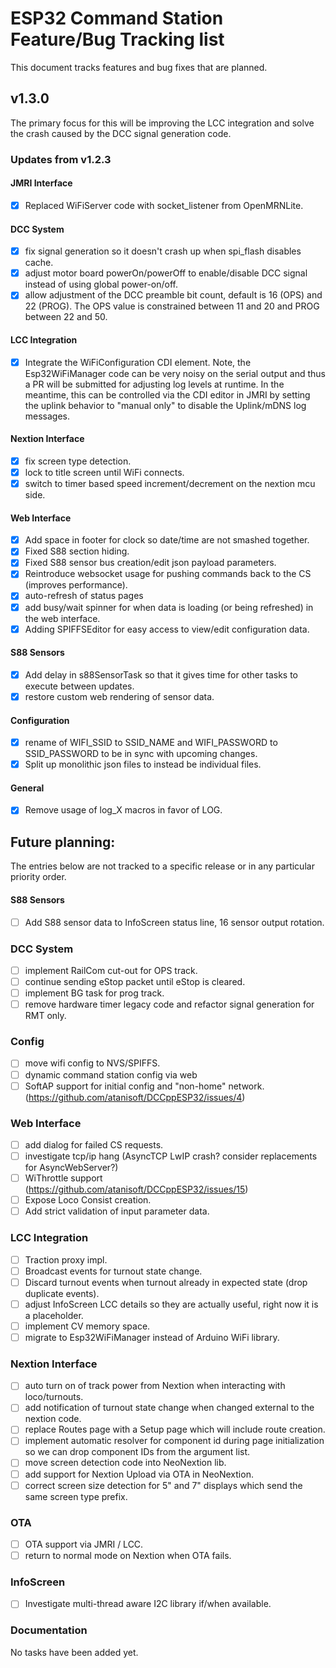 # ESP32 Command Station Feature/Bug Tracking list
This document tracks features and bug fixes that are planned.

## v1.3.0
The primary focus for this will be improving the LCC integration and solve the crash caused by the DCC signal generation code.

### Updates from v1.2.3

#### JMRI Interface

- [x] Replaced WiFiServer code with socket_listener from OpenMRNLite.

#### DCC System

- [x] fix signal generation so it doesn't crash up when spi_flash disables cache.
- [x] adjust motor board powerOn/powerOff to enable/disable DCC signal instead of using global power-on/off.
- [x] allow adjustment of the DCC preamble bit count, default is 16 (OPS) and 22 (PROG). The OPS value is constrained between 11 and 20 and PROG between 22 and 50.

#### LCC Integration

- [x] Integrate the WiFiConfiguration CDI element. Note, the Esp32WiFiManager code can be very noisy on the serial output and thus a PR will be submitted for adjusting log levels at runtime. In the meantime, this can be controlled via the CDI editor in JMRI by setting the uplink behavior to "manual only" to disable the Uplink/mDNS log messages.

#### Nextion Interface

- [x] fix screen type detection.
- [x] lock to title screen until WiFi connects.
- [x] switch to timer based speed increment/decrement on the nextion mcu side.

#### Web Interface

- [x] Add space in footer for clock so date/time are not smashed together.
- [x] Fixed S88 section hiding.
- [x] Fixed S88 sensor bus creation/edit json payload parameters.
- [x] Reintroduce websocket usage for pushing commands back to the CS (improves performance).
- [x] auto-refresh of status pages
- [x] add busy/wait spinner for when data is loading (or being refreshed) in the web interface.
- [x] Adding SPIFFSEditor for easy access to view/edit configuration data.

#### S88 Sensors

- [x] Add delay in s88SensorTask so that it gives time for other tasks to execute between updates.
- [x] restore custom web rendering of sensor data.

#### Configuration

- [x] rename of WIFI_SSID to SSID_NAME and WIFI_PASSWORD to SSID_PASSWORD to be in sync with upcoming changes.
- [x] Split up monolithic json files to instead be individual files.

#### General

- [x] Remove usage of log_X macros in favor of LOG.

## Future planning:
The entries below are not tracked to a specific release or in any particular priority order.

#### S88 Sensors

- [ ] Add S88 sensor data to InfoScreen status line, 16 sensor output rotation.

### DCC System

- [ ] implement RailCom cut-out for OPS track.
- [ ] continue sending eStop packet until eStop is cleared.
- [ ] implement BG task for prog track.
- [ ] remove hardware timer legacy code and refactor signal generation for RMT only.

### Config

- [ ] move wifi config to NVS/SPIFFS.
- [ ] dynamic command station config via web
- [ ] SoftAP support for initial config and "non-home" network. (https://github.com/atanisoft/DCCppESP32/issues/4)

### Web Interface

- [ ] add dialog for failed CS requests.
- [ ] investigate tcp/ip hang (AsyncTCP LwIP crash? consider replacements for AsyncWebServer?)
- [ ] WiThrottle support (https://github.com/atanisoft/DCCppESP32/issues/15)
- [ ] Expose Loco Consist creation.
- [ ] Add strict validation of input parameter data.

### LCC Integration

- [ ] Traction proxy impl.
- [ ] Broadcast events for turnout state change.
- [ ] Discard turnout events when turnout already in expected state (drop duplicate events).
- [ ] adjust InfoScreen LCC details so they are actually useful, right now it is a placeholder.
- [ ] implement CV memory space.
- [ ] migrate to Esp32WiFiManager instead of Arduino WiFi library.

### Nextion Interface

- [ ] auto turn on of track power from Nextion when interacting with loco/turnouts.
- [ ] add notification of turnout state change when changed external to the nextion code.
- [ ] replace Routes page with a Setup page which will include route creation.
- [ ] implement automatic resolver for component id during page initialization so we can drop component IDs from the argument list.
- [ ] move screen detection code into NeoNextion lib.
- [ ] add support for Nextion Upload via OTA in NeoNextion.
- [ ] correct screen size detection for 5" and 7" displays which send the same screen type prefix.

### OTA

- [ ] OTA support via JMRI / LCC.
- [ ] return to normal mode on Nextion when OTA fails.

### InfoScreen

- [ ] Investigate multi-thread aware I2C library if/when available.

### Documentation
No tasks have been added yet.

